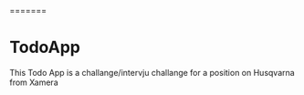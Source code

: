 =======
# TodoApp
This Todo App is a challange/intervju challange for a position on Husqvarna from Xamera

